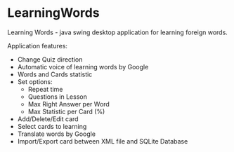 # LearningWords
Learning Words - java swing desktop application for learning foreign words.

Application features:
- Change Quiz direction
- Automatic voice of learning words by Google
- Words and Cards statistic
- Set options:
	- Repeat time
	- Questions in Lesson
	- Max Right Answer per Word
	- Max Statistic per Card (%)
- Add/Delete/Edit card
- Select cards to learning
- Translate words by Google
- Import/Export card between XML file and SQLite Database
